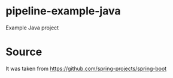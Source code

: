 # pipeline-example-java
Example Java project

# Source
It was taken from https://github.com/spring-projects/spring-boot
